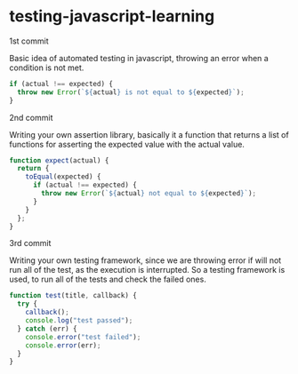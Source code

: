 # testing-javascript-learning

1st commit

Basic idea of automated testing in javascript, throwing an error when a condition is not met.

```javascript
if (actual !== expected) {
  throw new Error(`${actual} is not equal to ${expected}`);
}
```

2nd commit

Writing your own assertion library, basically it a function that returns a list of functions for asserting the expected value with the actual value.

```javascript
function expect(actual) {
  return {
    toEqual(expected) {
      if (actual !== expected) {
        throw new Error(`${actual} not equal to ${expected}`);
      }
    }
  };
}
```

3rd commit

Writing your own testing framework, since we are throwing error if will not run all of the test, as the execution is interrupted. So a testing framework is used, to run all of the tests and check the failed ones.

```javascript
function test(title, callback) {
  try {
    callback();
    console.log("test passed");
  } catch (err) {
    console.error("test failed");
    console.error(err);
  }
}
```
